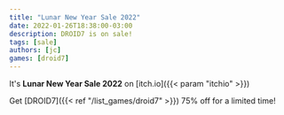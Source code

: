 ```yaml
---
title: "Lunar New Year Sale 2022"
date: 2022-01-26T18:38:00-03:00
description: DROID7 is on sale!
tags: [sale]
authors: [jc]
games: [droid7]
---
```


It's **Lunar New Year Sale 2022** on [itch.io]({{< param "itchio" >}})

Get [DROID7]({{< ref "/list_games/droid7" >}}) 75% off for a limited time!
